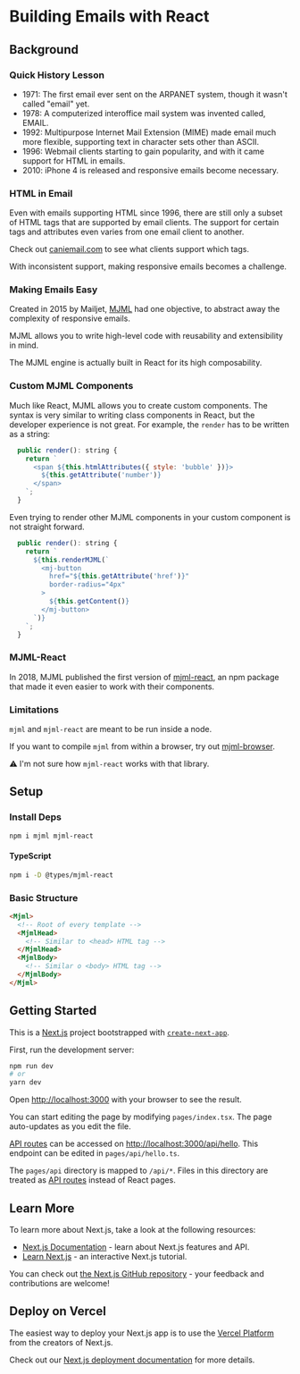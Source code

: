 # Building Emails with React

## Background

### Quick History Lesson

- 1971: The first email ever sent on the ARPANET system, though it wasn't called "email" yet.
- 1978: A computerized interoffice mail system was invented called, EMAIL.
- 1992: Multipurpose Internet Mail Extension (MIME) made email much more flexible, supporting text in character sets other than ASCII.
- 1996: Webmail clients starting to gain popularity, and with it came support for HTML in emails.
- 2010: iPhone 4 is released and responsive emails become necessary.

### HTML in Email

Even with emails supporting HTML since 1996, there are still only a subset of HTML tags that are supported by email clients. The support for certain tags and attributes even varies from one email client to another.

Check out [caniemail.com](https://www.caniemail.com/) to see what clients support which tags.

With inconsistent support, making responsive emails becomes a challenge.

### Making Emails Easy

Created in 2015 by Mailjet, [MJML](https://mjml.io/) had one objective, to abstract away the complexity of responsive emails.

MJML allows you to write high-level code with reusability and extensibility in mind.

The MJML engine is actually built in React for its high composability.

### Custom MJML Components

Much like React, MJML allows you to create custom components. The syntax is very similar to writing class components in React, but the developer experience is not great. For example, the `render` has to be written as a string:

```js
  public render(): string {
    return `
      <span ${this.htmlAttributes({ style: 'bubble' })}>
        ${this.getAttribute('number')}
      </span>
    `;
  }
```

Even trying to render other MJML components in your custom component is not straight forward.

```js
  public render(): string {
    return `
      ${this.renderMJML(`
        <mj-button 
          href="${this.getAttribute('href')}"
          border-radius="4px"
        >
          ${this.getContent()}
        </mj-button>
      `)}
    `;
  }
```

### MJML-React

In 2018, MJML published the first version of [mjml-react](https://github.com/wix-incubator/mjml-react), an npm package that made it even easier to work with their components.



### Limitations

`mjml` and `mjml-react` are meant to be run inside a node.

If you want to compile `mjml` from within a browser, try out [mjml-browser](https://www.npmjs.com/package/mjml-browser).

:warning: I'm not sure how `mjml-react` works with that library.


## Setup

### Install Deps

```bash
npm i mjml mjml-react
```

#### TypeScript

```bash
npm i -D @types/mjml-react
```

### Basic Structure

```html
<Mjml>
  <!-- Root of every template -->
  <MjmlHead>
    <!-- Similar to <head> HTML tag -->
  </MjmlHead>
  <MjmlBody>
    <!-- Similar o <body> HTML tag -->
  </MjmlBody>
</Mjml>
```

## Getting Started

This is a [Next.js](https://nextjs.org/) project bootstrapped with [`create-next-app`](https://github.com/vercel/next.js/tree/canary/packages/create-next-app).

First, run the development server:

```bash
npm run dev
# or
yarn dev
```

Open [http://localhost:3000](http://localhost:3000) with your browser to see the result.

You can start editing the page by modifying `pages/index.tsx`. The page auto-updates as you edit the file.

[API routes](https://nextjs.org/docs/api-routes/introduction) can be accessed on [http://localhost:3000/api/hello](http://localhost:3000/api/hello). This endpoint can be edited in `pages/api/hello.ts`.

The `pages/api` directory is mapped to `/api/*`. Files in this directory are treated as [API routes](https://nextjs.org/docs/api-routes/introduction) instead of React pages.

## Learn More

To learn more about Next.js, take a look at the following resources:

- [Next.js Documentation](https://nextjs.org/docs) - learn about Next.js features and API.
- [Learn Next.js](https://nextjs.org/learn) - an interactive Next.js tutorial.

You can check out [the Next.js GitHub repository](https://github.com/vercel/next.js/) - your feedback and contributions are welcome!

## Deploy on Vercel

The easiest way to deploy your Next.js app is to use the [Vercel Platform](https://vercel.com/new?utm_medium=default-template&filter=next.js&utm_source=create-next-app&utm_campaign=create-next-app-readme) from the creators of Next.js.

Check out our [Next.js deployment documentation](https://nextjs.org/docs/deployment) for more details.
